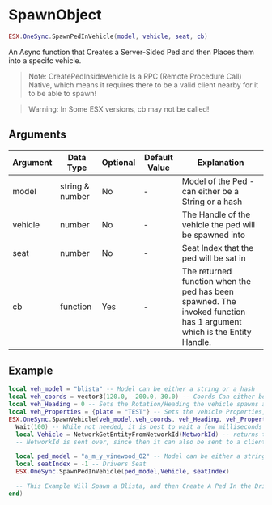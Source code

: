 # SpawnObject

```lua
ESX.OneSync.SpawnPedInVehicle(model, vehicle, seat, cb)
```

An Async function that Creates a Server-Sided Ped and then Places them into a specifc vehicle.

> Note: CreatePedInsideVehicle Is a RPC (Remote Procedure Call) Native, which means it requires there to be a valid client nearby for it to be able to spawn!

> Warning: In Some ESX versions, cb may not be called!

## Arguments

| Argument    | Data Type     | Optional | Default Value | Explanation                                                                                                                 |
|-------------|---------------|----------|---------------|-----------------------------------------------------------------------------------------------------------------------------|
| model | string & number | No       | -             | Model of the Ped - can either be a String or a hash |
| vehicle      | number         | No       | -             | The Handle of the vehicle the ped will be spawned into   |
| seat     | number        | No       | -             | Seat Index that the ped will be sat in |
| cb          | function      | Yes      | -             | The returned function when the ped has been spawned. The invoked function has 1 argument which is the Entity Handle. |

## Example

```lua
local veh_model = "blista" -- Model can be either a string or a hash
local veh_coords = vector3(120.0, -200.0, 30.0) -- Coords Can either be vector or a table (such as {x = 0, y = 0, z = 0})
local veh_Heading = 0 -- Sets the Rotation/Heading the vehicle spawns at, can be any number
local veh_Properties = {plate = "TEST"} -- Sets the vehicle Properties, set to nil or {} for no properties to be set
ESX.OneSync.SpawnVehicle(veh_model,veh_coords, veh_Heading, veh_Properties, function(NetworkId) -- create the vehicle
  Wait(100) -- While not needed, it is best to wait a few milliseconds to ensure the vehicle is available
  local Vehicle = NetworkGetEntityFromNetworkId(NetworkId) -- returns the vehicle handle, from the NetworkId.
  -- NetworkId is sent over, since then it can also be sent to a client for them to use, vehicle handles cannot.

  local ped_model = "a_m_y_vinewood_02" -- Model can be either a string or a hash
  local seatIndex = -1 -- Drivers Seat
  ESX.OneSync.SpawnPedInVehicle(ped_model,Vehicle, seatIndex)

  -- This Example Will Spawn a Blista, and then Create A Ped In the Drivers Seat
end)
```

